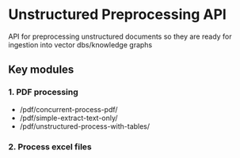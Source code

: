 # Unstructured Preprocessing API
API for preprocessing unstructured documents so they are ready for ingestion into vector dbs/knowledge graphs

## Key modules
### 1. PDF processing
- /pdf/concurrent-process-pdf/
- /pdf/simple-extract-text-only/
- /pdf/unstructured-process-with-tables/

### 2. Process excel files
